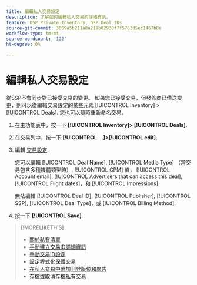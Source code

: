 ```yaml
---
title: 編輯私人交易設定
description: 了解如何編輯私人交易的詳細資訊。
feature: DSP Private Inventory, DSP Deal IDs
source-git-commit: 3059a5b211a8a219b02930f7f5763d5ec1467b8e
workflow-type: tm+mt
source-wordcount: '122'
ht-degree: 0%

---
```


# 編輯私人交易設定

從SSP不會同步對已接受交易的變更。 如果您已接受交易，但發佈商已傳送變更，則可以從編輯交易設定的某些元素 [!UICONTROL Inventory] > [!UICONTROL Deals]. 您也可以隨時重新命名交易。

1. 在主功能表中，按一下 **[!UICONTROL Inventory]> [!UICONTROL Deals].**

1. 在交易列中，按一下  **[!UICONTROL ...]>[!UICONTROL edit]**.

1. 編輯 [交易設定](deal-id-settings.md).

   您可以編輯 [!UICONTROL Deal Name], [!UICONTROL Media Type] （當交易包含多種媒體類型時）, [!UICONTROL CPM] 值， [!UICONTROL Account email], [!UICONTROL Advertisers that can access this deal], [!UICONTROL Flight dates]，和 [!UICONTROL Impressions].

   無法編輯 [!UICONTROL Deal ID], [!UICONTROL Publisher], [!UICONTROL SSP], [!UICONTROL Deal Type]，或 [!UICONTROL Billing Method].

1. 按一下 **[!UICONTROL Save]**.

>[!MORELIKETHIS]
>
>* [關於私有清單](private-inventory-about.md)
>* [手動建立交易ID詳細資訊](deal-id-create.md)
>* [手動交易ID設定](deal-id-settings.md)
>* [設定程式化保證交易](programmatic-guaranteed-set-up.md)
>* [在私人交易中附加刊登版位和廣告](/help/dsp/inventory/deal-id-attach-placements.md)
>* [存檔或取消存檔私有交易](/help/dsp/inventory/private-deal-archive-unarchive.md)

